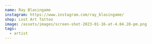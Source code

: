 ```yaml
---
name: Ray Blasingame
instagram: https://www.instagram.com/ray_blasingame/
shop: Lost Art Tattoo
image: /assets/images/screen-shot-2023-01-16-at-4.04.28-pm.png
tags:
  - artist
---
```

